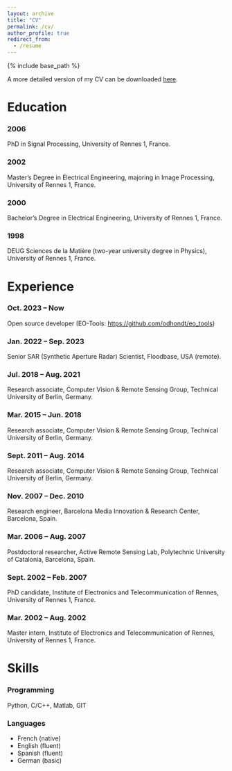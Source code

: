 ```yaml
---
layout: archive
title: "CV"
permalink: /cv/
author_profile: true
redirect_from:
  - /resume
---
```


{% include base_path %}

A more detailed version of my CV can be downloaded [here](https://odhondt.github.io/files/cv_dhondt_2024.pdf).

Education
======
### 2006  
PhD in Signal Processing, University of Rennes 1, France.  
### 2002
Master’s Degree in Electrical Engineering, majoring in Image Processing, University of Rennes 1, France.  
### 2000  
Bachelor’s Degree in Electrical Engineering, University of Rennes 1, France.  
### 1998  
DEUG Sciences de la Matière (two-year university degree in Physics), University of Rennes 1, France.  

Experience
======

### Oct. 2023 – Now 
Open source developer (EO-Tools: <a href="https://github.com/odhondt/eo_tools" target="_blank">https://github.com/odhondt/eo_tools</a>)

### Jan. 2022 – Sep. 2023 
Senior SAR (Synthetic Aperture Radar) Scientist, Floodbase, USA (remote).

### Jul. 2018 – Aug. 2021
Research associate, Computer Vision & Remote Sensing Group, Technical University of Berlin, Germany.

### Mar. 2015 – Jun. 2018
Research associate, Computer Vision & Remote Sensing Group, Technical University of Berlin, Germany.

### Sept. 2011 – Aug. 2014
Research associate, Computer Vision & Remote Sensing Group, Technical University of Berlin, Germany.

### Nov. 2007 – Dec. 2010
Research engineer, Barcelona Media Innovation & Research Center, Barcelona, Spain.

### Mar. 2006 – Aug. 2007
Postdoctoral researcher, Active Remote Sensing Lab, Polytechnic University of Catalonia, Barcelona, Spain.

### Sept. 2002 – Feb. 2007
PhD candidate, Institute of Electronics and Telecommunication of Rennes, University of Rennes 1, France.

### Mar. 2002 – Aug. 2002
Master intern, Institute of Electronics and Telecommunication of Rennes, University of Rennes 1, France.

  
Skills
======
### Programming
Python, C/C++, Matlab, GIT

### Languages
- French (native)
- English (fluent)
- Spanish (fluent)
- German (basic)

<!-- Talks -->
<!-- ====== -->

  
